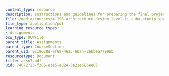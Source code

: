 ```yaml
---
content_type: resource
description: Instructions and guidelines for preparing the final project and presentation.
file: /media/courses/4-196-architecture-design-level-ii-cuba-studio-spring-2004/74072723f305e1e5e8243a21e686ee05_assn7.pdf
file_type: application/pdf
learning_resource_types:
- Assignments
ocw_type: OCWFile
parent_title: Assignments
parent_type: CourseSection
parent_uid: 9c19678d-af68-4625-6ba4-26bbea7799bb
resourcetype: Document
title: assn7.pdf
uid: 74072723-f305-e1e5-e824-3a21e686ee05
---
```

